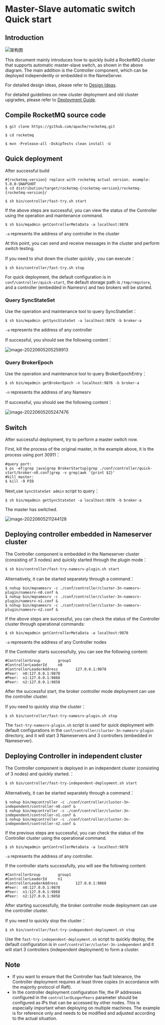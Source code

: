 # Master-Slave automatic switch Quick start 

## Introduction

![架构图](../image/controller/controller_design_2.png)

This document mainly introduces how to quickly build a RocketMQ cluster that supports automatic master-slave switch, as shown in the above diagram. The main addition is the Controller component, which can be deployed independently or embedded in the NameServer.

For detailed design ideas, please refer to [Design Ideas](design.md).

For detailed guidelines on new cluster deployment and old cluster upgrades, please refer to [Deployment Guide](deploy.md).

## Compile RocketMQ source code

```shell
$ git clone https://github.com/apache/rocketmq.git

$ cd rocketmq

$ mvn -Prelease-all -DskipTests clean install -U
```

## Quick deployment

After successful build

```shell
#{rocketmq-version} replace with rocketmq actual version. example: 5.0.0-SNAPSHOT
$ cd distribution/target/rocketmq-{rocketmq-version}/rocketmq-{rocketmq-version}/

$ sh bin/controller/fast-try.sh start
```

If the above steps are successful, you can view the status of the Controller using the operation and maintenance command.

```shell
$ sh bin/mqadmin getControllerMetaData -a localhost:9878
```

`-a` represents the address of any controller in the cluster

At this point, you can send and receive messages in the cluster and perform switch testing.

If you need to shut down the cluster quickly , you can execute：

```shell
$ sh bin/controller/fast-try.sh stop
```

For quick deployment, the default configuration is in `conf/controller/quick-start`, the default storage path is `/tmp/rmqstore`, and a controller (embedded in Namesrv) and two brokers will be started.

### Query SyncStateSet

 Use the operation and maintenance tool to query SyncStateSet：

```shell
$ sh bin/mqadmin getSyncStateSet -a localhost:9878 -b broker-a
```

`-a` represents the address of any controller

If successful, you should see the following content：

![image-20220605205259913](../image/controller/quick-start/syncstateset.png)

### Query BrokerEpoch

 Use the operation and maintenance tool to query  BrokerEpochEntry：

```shell
$ sh bin/mqadmin getBrokerEpoch -n localhost:9876 -b broker-a
```

`-n` represents the address of any Namesrv

If successful, you should see the following content：

![image-20220605205247476](../image/controller/quick-start/epoch.png)

## Switch

After successful deployment, try to perform a master switch now.

First, kill the process of the original master, in the example above, it is the process using port 30911：

```shell
#query port:
$ ps -ef|grep java|grep BrokerStartup|grep ./conf/controller/quick-start/broker-n0.conf|grep -v grep|awk '{print $2}'
#kill master:
$ kill -9 PID
```

Next,use `SyncStateSet admin` script to query：

```shell
$ sh bin/mqadmin getSyncStateSet -a localhost:9878 -b broker-a
```

The master has switched.

![image-20220605211244128](../image/controller/quick-start/changemaster.png)



## Deploying controller embedded in Nameserver cluster

The Controller component is embedded in the Nameserver cluster (consisting of 3 nodes) and quickly started through the plugin mode：

```shell
$ sh bin/controller/fast-try-namesrv-plugin.sh start
```

Alternatively, it can be started separately through a command：

```shell
$ nohup bin/mqnamesrv -c ./conf/controller/cluster-3n-namesrv-plugin/namesrv-n0.conf &
$ nohup bin/mqnamesrv -c ./conf/controller/cluster-3n-namesrv-plugin/namesrv-n1.conf &
$ nohup bin/mqnamesrv -c ./conf/controller/cluster-3n-namesrv-plugin/namesrv-n2.conf &
```

If the above steps are successful, you can check the status of the Controller cluster through operational commands:

```shell
$ sh bin/mqadmin getControllerMetaData -a localhost:9878
```

`-a` represents the address of any Controller nodes

If the Controller starts successfully, you can see the following content:

```
#ControllerGroup        group1
#ControllerLeaderId     n0
#ControllerLeaderAddress        127.0.0.1:9878
#Peer:  n0:127.0.0.1:9878
#Peer:  n1:127.0.0.1:9868
#Peer:  n2:127.0.0.1:9858
```

After the successful start, the broker controller mode deployment can use the controller cluster.

If you need to quickly stop the cluster：

```shell
$ sh bin/controller/fast-try-namesrv-plugin.sh stop
```

The `fast-try-namesrv-plugin.sh` script is used for quick deployment with default configurations in the `conf/controller/cluster-3n-namesrv-plugin` directory, and it will start 3 Nameservers and 3 controllers (embedded in Nameserver).

## Deploying Controller in independent cluster

The Controller component is deployed in an independent cluster (consisting of 3 nodes) and quickly started.：

```shell
$ sh bin/controller/fast-try-independent-deployment.sh start
```

Alternatively, it can be started separately through a command：

```shell
$ nohup bin/mqcontroller -c ./conf/controller/cluster-3n-independent/controller-n0.conf &
$ nohup bin/mqcontroller -c ./conf/controller/cluster-3n-independent/controller-n1.conf &
$ nohup bin/mqcontroller -c ./conf/controller/cluster-3n-independent/controller-n2.conf &
```

If the previous steps are successful, you can check the status of the Controller cluster using the operational command.

```shell
$ sh bin/mqadmin getControllerMetaData -a localhost:9878
```

`-a` represents the address of any controller.

If the controller starts successfully, you will see the following content:

```
#ControllerGroup        group1
#ControllerLeaderId     n1
#ControllerLeaderAddress        127.0.0.1:9868
#Peer:  n0:127.0.0.1:9878
#Peer:  n1:127.0.0.1:9868
#Peer:  n2:127.0.0.1:9858
```

After starting successfully, the broker controller mode deployment can use the controller cluster.

If you need to quickly stop the cluster：

```shell
$ sh bin/controller/fast-try-independent-deployment.sh stop
```

Use the `fast-try-independent-deployment.sh` script to quickly deploy, the default configuration is in `conf/controller/cluster-3n-independent` and it will start 3 controllers (independent deployment) to form a cluster.



## Note

- If you want to ensure that the Controller has fault tolerance, the Controller deployment requires at least three copies (in accordance with the majority protocol of Raft).
- In the controller deployment configuration file, the IP addresses configured in the `controllerDLegerPeers` parameter should be configured as IPs that can be accessed by other nodes. This is especially important when deploying on multiple machines. The example is for reference only and needs to be modified and adjusted according to the actual situation.
